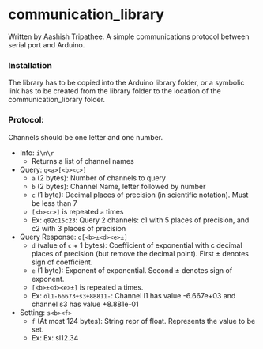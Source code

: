 # communication_library

Written by Aashish Tripathee. A simple communications protocol between serial port and Arduino.

### Installation
The library has to be copied into the Arduino library folder, or a symbolic link has to be created from the library folder to the location of the communication_library folder.

### Protocol:
Channels should be one letter and one number.

* Info: `i\n\r` 
  * Returns a list of channel names
* Query: `q<a>[<b><c>]`
  * `a` (2 bytes): Number of channels to query
  * `b` (2 bytes): Channel Name, letter followed by number
  * `c` (1 byte): Decimal places of precision (in scientific notation). Must be less than 7
  * `[<b><c>]` is repeated `a` times
  * Ex: `q02c15c23`: Query 2 channels: c1 with 5 places of precision, and c2 with 3 places of precision
* Query Response: `o[<b>±<d><e>±]`
  * `d` (value of `c` + 1 bytes): Coefficient of exponential with c decimal places of precision (but remove the decimal point). First ± denotes sign of coefficient.
  * `e` (1 byte): Exponent of exponential. Second ± denotes sign of exponent.
  * `[<b>±<d><e>±]` is repeated `a` times.
  * Ex: `ol1-66673+s3+88811-`: Channel l1 has value -6.667e+03 and channel s3 has value +8.881e-01
* Setting: `s<b><f>`
  * `f` (At most 124 bytes): String repr of float. Represents the value to be set.
  * Ex: Ex: sl12.34
